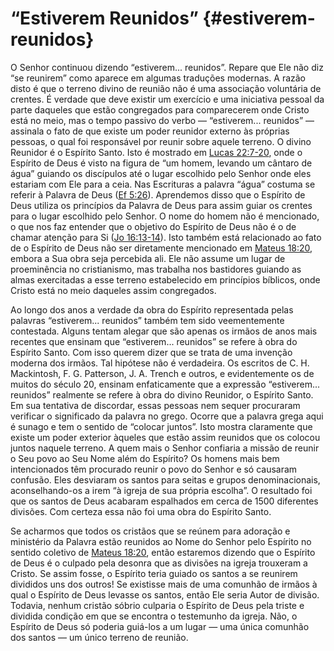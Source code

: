# “Estiverem Reunidos” {#estiverem-reunidos}

O Senhor continuou dizendo “estiverem... reunidos”. Repare que Ele não diz “se reunirem” como aparece em algumas traduções modernas. A razão disto é que o terreno divino de reunião não é uma associação voluntária de crentes. É verdade que deve existir um exercício e uma iniciativa pessoal da parte daqueles que estão congregados para comparecerem onde Cristo está no meio, mas o tempo passivo do verbo — “estiverem... reunidos” — assinala o fato de que existe um poder reunidor externo às próprias pessoas, o qual foi responsável por reunir sobre aquele terreno. O divino Reunidor é o Espírito Santo. Isto é mostrado em [Lucas 22:7-20](http://bibliaonline.com.br/acf/lc/22/7-20), onde o Espírito de Deus é visto na figura de “um homem, levando um cântaro de água” guiando os discípulos até o lugar escolhido pelo Senhor onde eles estariam com Ele para a ceia. Nas Escrituras a palavra “água” costuma se referir à Palavra de Deus ([Ef 5:26](http://bibliaonline.com.br/acf/ef/5/26)). Aprendemos disso que o Espírito de Deus utiliza os princípios da Palavra de Deus para assim guiar os crentes para o lugar escolhido pelo Senhor. O nome do homem não é mencionado, o que nos faz entender que o objetivo do Espírito de Deus não é o de chamar atenção para Si ([Jo 16:13-14](http://bibliaonline.com.br/acf/jo/16/13-14)). Isto também está relacionado ao fato de o Espírito de Deus não ser diretamente mencionado em [Mateus 18:20](http://bibliaonline.com.br/acf/mt/18/20), embora a Sua obra seja percebida ali. Ele não assume um lugar de proeminência no cristianismo, mas trabalha nos bastidores guiando as almas exercitadas a esse terreno estabelecido em princípios bíblicos, onde Cristo está no meio daqueles assim congregados.

Ao longo dos anos a verdade da obra do Espírito representada pelas palavras “estiverem... reunidos” também tem sido veementemente contestada. Alguns tentam alegar que são apenas os irmãos de anos mais recentes que ensinam que “estiverem... reunidos” se refere à obra do Espírito Santo. Com isso querem dizer que se trata de uma invenção moderna dos irmãos. Tal hipótese não é verdadeira. Os escritos de C. H. Mackintosh, F. G. Patterson, J. A. Trench e outros, e evidentemente os de muitos do século 20, ensinam enfaticamente que a expressão “estiverem... reunidos” realmente se refere à obra do divino Reunidor, o Espírito Santo. Em sua tentativa de discordar, essas pessoas nem sequer procuraram verificar o significado da palavra no grego. Ocorre que a palavra grega aqui é sunago e tem o sentido de “colocar juntos”. Isto mostra claramente que existe um poder exterior àqueles que estão assim reunidos que os colocou juntos naquele terreno. A quem mais o Senhor confiaria a missão de reunir o Seu povo ao Seu Nome além do Espírito? Os homens mais bem intencionados têm procurado reunir o povo do Senhor e só causaram confusão. Eles desviaram os santos para seitas e grupos denominacionais, aconselhando-os a irem “à igreja de sua própria escolha”. O resultado foi que os santos de Deus acabaram espalhados em cerca de 1500 diferentes divisões. Com certeza essa não foi uma obra do Espírito Santo.

Se acharmos que todos os cristãos que se reúnem para adoração e ministério da Palavra estão reunidos ao Nome do Senhor pelo Espírito no sentido coletivo de [Mateus 18:20](http://bibliaonline.com.br/acf/mt/18/20), então estaremos dizendo que o Espírito de Deus é o culpado pela desonra que as divisões na igreja trouxeram a Cristo. Se assim fosse, o Espírito teria guiado os santos a se reunirem divididos uns dos outros! Se existisse mais de uma comunhão de irmãos à qual o Espírito de Deus levasse os santos, então Ele seria Autor de divisão. Todavia, nenhum cristão sóbrio culparia o Espírito de Deus pela triste e dividida condição em que se encontra o testemunho da igreja. Não, o Espírito de Deus só poderia guiá-los a um lugar — uma única comunhão dos santos — um único terreno de reunião.
